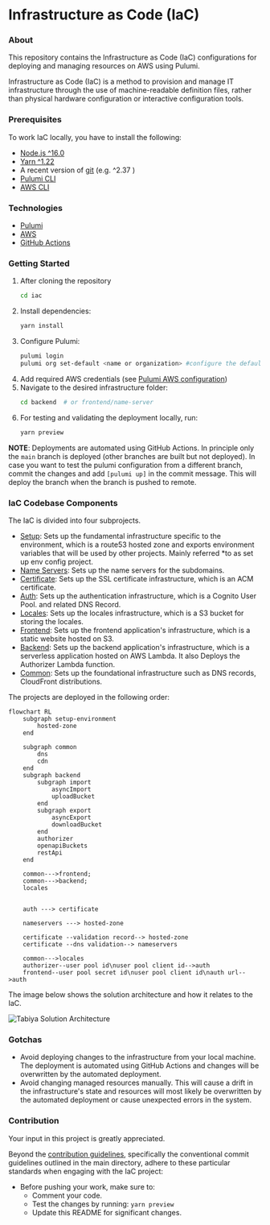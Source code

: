 # Infrastructure as Code (IaC)

### About
This repository contains the Infrastructure as Code (IaC) configurations for deploying and managing resources on AWS using Pulumi.

Infrastructure as Code (IaC) is a method to provision and manage IT infrastructure through the use of machine-readable definition files, rather than physical hardware configuration or interactive configuration tools.

### Prerequisites 

To work IaC locally, you have to install the following:

* [Node.js ^16.0](https://nodejs.org/dist/latest-v16.x/)
* [Yarn ^1.22](https://classic.yarnpkg.com/en/) 
* A recent version of [git](https://git-scm.com/) (e.g. ^2.37 )
* [Pulumi CLI](https://www.pulumi.com/docs/install/)
* [AWS CLI](https://aws.amazon.com/cli/)

### Technologies
- [Pulumi](https://www.pulumi.com/product/)
- [AWS](https://aws.amazon.com/)
- [GitHub Actions](https://docs.github.com/en/actions)
### Getting Started
1. After cloning the repository
    ```bash
    cd iac
    ```
2. Install dependencies:
    ```bash
    yarn install
    ```
3. Configure Pulumi:
    ```bash
    pulumi login
    pulumi org set-default <name or organization> #configure the default organization if necessary
    ```
4. Add required AWS credentials (see [Pulumi AWS configuration](https://www.pulumi.com/registry/packages/aws/installation-configuration/))
5. Navigate to the desired infrastructure folder:
    ```bash
    cd backend  # or frontend/name-server
    ```
6. For testing and validating the deployment locally, run: 
    ```bash
    yarn preview
    ```
**NOTE**: Deployments are automated using GitHub Actions. In principle only the `main` branch is deployed (other branches are built but not deployed). In case you want to test the pulumi configuration from a different branch, commit the changes and add `[pulumi up]` in the  commit message. This will deploy the branch when the branch is pushed to remote.

### IaC Codebase Components 
The IaC is divided into four subprojects.

- [Setup](setup-environment): Sets up the fundamental infrastructure specific to the environment, which is a route53 hosted zone and exports environment variables that will be used by other projects. Mainly referred *to as set up env config project.
- [Name Servers](name-servers): Sets up the name servers for the subdomains.
- [Certificate](certificate): Sets up the SSL certificate infrastructure, which is an ACM certificate.
- [Auth](auth): Sets up the authentication infrastructure, which is a Cognito User Pool. and related DNS Record.
- [Locales](locales): Sets up the locales infrastructure, which is a S3 bucket for storing the locales.
- [Frontend](frontend): Sets up the frontend application's infrastructure, which is a static website hosted on S3.
- [Backend](backend): Sets up the backend application's infrastructure, which is a serverless application hosted on AWS Lambda. It also Deploys the Authorizer Lambda function.
- [Common](common): Sets up the foundational infrastructure such as DNS records, CloudFront distributions.

The projects are deployed in the following order:
 
```mermaid
flowchart RL
    subgraph setup-environment
        hosted-zone
    end

    subgraph common
        dns
        cdn
    end
    subgraph backend
        subgraph import
            asyncImport
            uploadBucket
        end
        subgraph export
            asyncExport
            downloadBucket
        end
        authorizer
        openapiBuckets
        restApi
    end

    common--->frontend;
    common--->backend;
    locales


    auth ---> certificate

    nameservers ---> hosted-zone

    certificate --validation record--> hosted-zone
    certificate --dns validation--> nameservers

    common--->locales
    authorizer--user pool id\nuser pool client id-->auth
    frontend--user pool secret id\nuser pool client id\nauth url-->auth
```

The image below shows the solution architecture and how it relates to the IaC.

![Tabiya Solution Architecture](https://lucid.app/publicSegments/view/55bf8274-afe9-4675-95c0-90779a45a0df/image.png)


### Gotchas
- Avoid deploying changes to the infrastructure from your local machine. The deployment is automated using GitHub Actions and changes will be overwritten by the automated deployment.
- Avoid changing managed resources manually. This will cause a drift in the infrastructure's state and resources will most likely be overwritten by the automated deployment or cause unexpected errors in the system.

### Contribution
Your input in this project is greatly appreciated.

Beyond the [contribution guidelines](/README.md#contribution-guidelines), specifically the conventional commit guidelines outlined in the main directory, adhere to these particular standards when engaging with the IaC project:

- Before pushing your work, make sure to:
    - Comment your code.
    - Test the changes by running: `yarn preview`
    - Update this README for significant changes.
